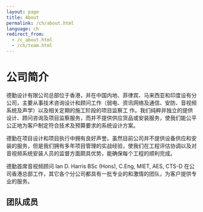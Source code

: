 ```yaml
---
layout: page
title: About
permalink: /ch/about.html
language: ch
redirect_from:
  - /c_about.html
  - /ch/team.html
---
```


# 公司简介

德勤设计有限公司总部位于香港，并在中国内地、菲律宾、马来西亚和印度设有分公司，主要从事技术咨询设计和顾问工作（弱电、资讯网络及通信、安防、音视频系统及声学）以及相关定期的施工阶段的项目监察工 作。我们纯粹并独立的提供设计、顾问咨询及项目监察服务，而并不提供供应货品或安装服务，使我们能公平公正地为客户制定符合技术及预算要求的系统设计方案。

德勤在项目设计和项目执行中拥有良好声誉。虽然目前公司并不提供设备供应和安装的服务，但是我们拥有多年项目管理的实战经验，使我们在工程评估协调以及对音视频系统安装人员的监督方面颇具优势，能确保每个工程的顺利完成。

德勤首席音视频顾问 Ian D. Harris BSc (Hons), C.Eng, MIET, AES, CTS-D 在公司香港总部工作，其它各个分公司都具有一批专业的和激情的团队，为客户提供专业的服务。

## 团队成员

